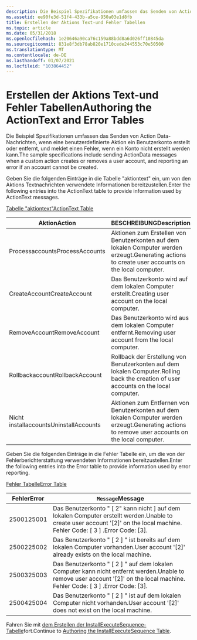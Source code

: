 ```yaml
---
description: Die Beispiel Spezifikationen umfassen das Senden von Action Data-Nachrichten, wenn eine benutzerdefinierte Aktion ein Benutzerkonto erstellt oder entfernt, und meldet einen Fehler, wenn ein Konto nicht erstellt werden kann.
ms.assetid: ee90fe3d-51f4-433b-a5ce-950a03e1d8fb
title: Erstellen der Aktions Text-und Fehler Tabellen
ms.topic: article
ms.date: 05/31/2018
ms.openlocfilehash: 1e20646a90ca76c159a88bdd8a6d026ff10845da
ms.sourcegitcommit: 831e8f3db78ab820e1710cede244553c70e50500
ms.translationtype: MT
ms.contentlocale: de-DE
ms.lasthandoff: 01/07/2021
ms.locfileid: "103864452"
---
```

# <a name="authoring-the-actiontext-and-error-tables"></a><span data-ttu-id="93495-103">Erstellen der Aktions Text-und Fehler Tabellen</span><span class="sxs-lookup"><span data-stu-id="93495-103">Authoring the ActionText and Error Tables</span></span>

<span data-ttu-id="93495-104">Die Beispiel Spezifikationen umfassen das Senden von Action Data-Nachrichten, wenn eine benutzerdefinierte Aktion ein Benutzerkonto erstellt oder entfernt, und meldet einen Fehler, wenn ein Konto nicht erstellt werden kann.</span><span class="sxs-lookup"><span data-stu-id="93495-104">The sample specifications include sending ActionData messages when a custom action creates or removes a user account, and reporting an error if an account cannot be created.</span></span>

<span data-ttu-id="93495-105">Geben Sie die folgenden Einträge in die Tabelle "aktiontext" ein, um von den Aktions Textnachrichten verwendete Informationen bereitzustellen.</span><span class="sxs-lookup"><span data-stu-id="93495-105">Enter the following entries into the ActionText table to provide information used by ActionText messages.</span></span>

[<span data-ttu-id="93495-106">Tabelle "aktiontext"</span><span class="sxs-lookup"><span data-stu-id="93495-106">ActionText Table</span></span>](actiontext-table.md)



| <span data-ttu-id="93495-107">Aktion</span><span class="sxs-lookup"><span data-stu-id="93495-107">Action</span></span>            | <span data-ttu-id="93495-108">BESCHREIBUNG</span><span class="sxs-lookup"><span data-stu-id="93495-108">Description</span></span>                                                       | <span data-ttu-id="93495-109">Vorlage</span><span class="sxs-lookup"><span data-stu-id="93495-109">Template</span></span>                          |
|-------------------|-------------------------------------------------------------------|-----------------------------------|
| <span data-ttu-id="93495-110">Processaccounts</span><span class="sxs-lookup"><span data-stu-id="93495-110">ProcessAccounts</span></span>   | <span data-ttu-id="93495-111">Aktionen zum Erstellen von Benutzerkonten auf dem lokalen Computer werden erzeugt.</span><span class="sxs-lookup"><span data-stu-id="93495-111">Generating actions to create user accounts on the local computer.</span></span> | <span data-ttu-id="93495-112">Konto: \[ 1 \] , Attribute: \[ 2\]</span><span class="sxs-lookup"><span data-stu-id="93495-112">Account: \[1\], Attributes: \[2\]</span></span> |
| <span data-ttu-id="93495-113">CreateAccount</span><span class="sxs-lookup"><span data-stu-id="93495-113">CreateAccount</span></span>     | <span data-ttu-id="93495-114">Das Benutzerkonto wird auf dem lokalen Computer erstellt.</span><span class="sxs-lookup"><span data-stu-id="93495-114">Creating user account on the local computer.</span></span>                      | <span data-ttu-id="93495-115">Konto: \[ 1\]</span><span class="sxs-lookup"><span data-stu-id="93495-115">Account: \[1\]</span></span>                    |
| <span data-ttu-id="93495-116">RemoveAccount</span><span class="sxs-lookup"><span data-stu-id="93495-116">RemoveAccount</span></span>     | <span data-ttu-id="93495-117">Das Benutzerkonto wird aus dem lokalen Computer entfernt.</span><span class="sxs-lookup"><span data-stu-id="93495-117">Removing user account from the local computer.</span></span>                    | <span data-ttu-id="93495-118">Konto: \[ 1\]</span><span class="sxs-lookup"><span data-stu-id="93495-118">Account: \[1\]</span></span>                    |
| <span data-ttu-id="93495-119">Rollbackaccount</span><span class="sxs-lookup"><span data-stu-id="93495-119">RollbackAccount</span></span>   | <span data-ttu-id="93495-120">Rollback der Erstellung von Benutzerkonten auf dem lokalen Computer.</span><span class="sxs-lookup"><span data-stu-id="93495-120">Rolling back the creation of user accounts on the local computer.</span></span> | <span data-ttu-id="93495-121">Konto: \[ 1\]</span><span class="sxs-lookup"><span data-stu-id="93495-121">Account: \[1\]</span></span>                    |
| <span data-ttu-id="93495-122">Nicht installaccounts</span><span class="sxs-lookup"><span data-stu-id="93495-122">UninstallAccounts</span></span> | <span data-ttu-id="93495-123">Aktionen zum Entfernen von Benutzerkonten auf dem lokalen Computer werden erzeugt.</span><span class="sxs-lookup"><span data-stu-id="93495-123">Generating actions to remove user accounts on the local computer.</span></span> | <span data-ttu-id="93495-124">Konto: \[ 1\]</span><span class="sxs-lookup"><span data-stu-id="93495-124">Account: \[1\]</span></span>                    |



 

<span data-ttu-id="93495-125">Geben Sie die folgenden Einträge in die Fehler Tabelle ein, um die von der Fehlerberichterstattung verwendeten Informationen bereitzustellen.</span><span class="sxs-lookup"><span data-stu-id="93495-125">Enter the following entries into the Error table to provide information used by error reporting.</span></span>

[<span data-ttu-id="93495-126">Fehler Tabelle</span><span class="sxs-lookup"><span data-stu-id="93495-126">Error Table</span></span>](error-table.md)



| <span data-ttu-id="93495-127">Fehler</span><span class="sxs-lookup"><span data-stu-id="93495-127">Error</span></span> | <span data-ttu-id="93495-128">`Message`</span><span class="sxs-lookup"><span data-stu-id="93495-128">Message</span></span>                                                                        |
|-------|--------------------------------------------------------------------------------|
| <span data-ttu-id="93495-129">25001</span><span class="sxs-lookup"><span data-stu-id="93495-129">25001</span></span> | <span data-ttu-id="93495-130">Das Benutzerkonto " \[ 2" kann nicht \] auf dem lokalen Computer erstellt werden.</span><span class="sxs-lookup"><span data-stu-id="93495-130">Unable to create user account '\[2\]' on the local machine.</span></span> <span data-ttu-id="93495-131">Fehler Code: \[ 3 \] .</span><span class="sxs-lookup"><span data-stu-id="93495-131">Error Code: \[3\].</span></span> |
| <span data-ttu-id="93495-132">25002</span><span class="sxs-lookup"><span data-stu-id="93495-132">25002</span></span> | <span data-ttu-id="93495-133">Das Benutzerkonto " \[ 2 \] " ist bereits auf dem lokalen Computer vorhanden.</span><span class="sxs-lookup"><span data-stu-id="93495-133">User account '\[2\]' already exists on the local machine.</span></span>                      |
| <span data-ttu-id="93495-134">25003</span><span class="sxs-lookup"><span data-stu-id="93495-134">25003</span></span> | <span data-ttu-id="93495-135">Das Benutzerkonto " \[ 2 \] " auf dem lokalen Computer kann nicht entfernt werden.</span><span class="sxs-lookup"><span data-stu-id="93495-135">Unable to remove user account '\[2\]' on the local machine.</span></span> <span data-ttu-id="93495-136">Fehler Code: \[ 3 \] .</span><span class="sxs-lookup"><span data-stu-id="93495-136">Error Code: \[3\].</span></span> |
| <span data-ttu-id="93495-137">25004</span><span class="sxs-lookup"><span data-stu-id="93495-137">25004</span></span> | <span data-ttu-id="93495-138">Das Benutzerkonto " \[ 2 \] " ist auf dem lokalen Computer nicht vorhanden.</span><span class="sxs-lookup"><span data-stu-id="93495-138">User account '\[2\]' does not exist on the local machine.</span></span>                      |



 

<span data-ttu-id="93495-139">Fahren Sie mit [dem Erstellen der InstallExecuteSequence-Tabelle](authoring-the-installexecutesequence-table.md)fort.</span><span class="sxs-lookup"><span data-stu-id="93495-139">Continue to [Authoring the InstallExecuteSequence Table](authoring-the-installexecutesequence-table.md).</span></span>

 

 



